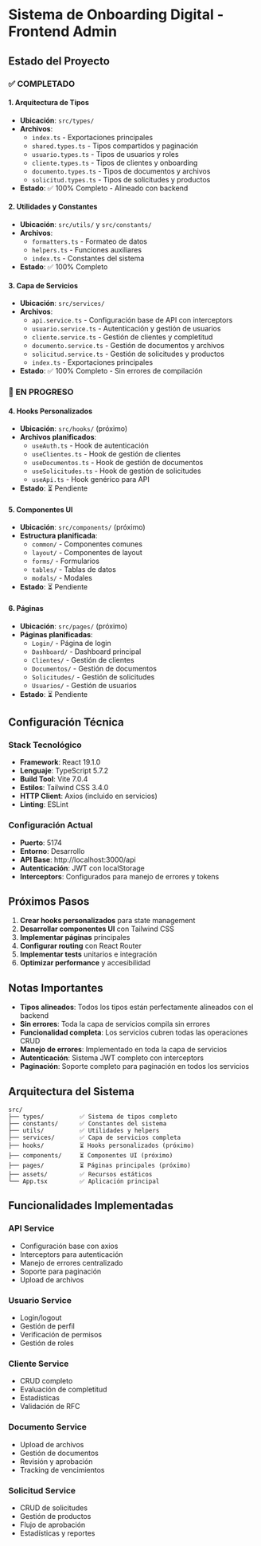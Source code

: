 # Sistema de Onboarding Digital - Frontend Admin

## Estado del Proyecto

### ✅ COMPLETADO

#### 1. Arquitectura de Tipos
- **Ubicación**: `src/types/`
- **Archivos**:
  - `index.ts` - Exportaciones principales
  - `shared.types.ts` - Tipos compartidos y paginación
  - `usuario.types.ts` - Tipos de usuarios y roles
  - `cliente.types.ts` - Tipos de clientes y onboarding
  - `documento.types.ts` - Tipos de documentos y archivos
  - `solicitud.types.ts` - Tipos de solicitudes y productos
- **Estado**: ✅ 100% Completo - Alineado con backend

#### 2. Utilidades y Constantes
- **Ubicación**: `src/utils/` y `src/constants/`
- **Archivos**:
  - `formatters.ts` - Formateo de datos
  - `helpers.ts` - Funciones auxiliares
  - `index.ts` - Constantes del sistema
- **Estado**: ✅ 100% Completo

#### 3. Capa de Servicios
- **Ubicación**: `src/services/`
- **Archivos**:
  - `api.service.ts` - Configuración base de API con interceptors
  - `usuario.service.ts` - Autenticación y gestión de usuarios
  - `cliente.service.ts` - Gestión de clientes y completitud
  - `documento.service.ts` - Gestión de documentos y archivos
  - `solicitud.service.ts` - Gestión de solicitudes y productos
  - `index.ts` - Exportaciones principales
- **Estado**: ✅ 100% Completo - Sin errores de compilación

### 🔄 EN PROGRESO

#### 4. Hooks Personalizados
- **Ubicación**: `src/hooks/` (próximo)
- **Archivos planificados**:
  - `useAuth.ts` - Hook de autenticación
  - `useClientes.ts` - Hook de gestión de clientes
  - `useDocumentos.ts` - Hook de gestión de documentos
  - `useSolicitudes.ts` - Hook de gestión de solicitudes
  - `useApi.ts` - Hook genérico para API
- **Estado**: ⏳ Pendiente

#### 5. Componentes UI
- **Ubicación**: `src/components/` (próximo)
- **Estructura planificada**:
  - `common/` - Componentes comunes
  - `layout/` - Componentes de layout
  - `forms/` - Formularios
  - `tables/` - Tablas de datos
  - `modals/` - Modales
- **Estado**: ⏳ Pendiente

#### 6. Páginas
- **Ubicación**: `src/pages/` (próximo)
- **Páginas planificadas**:
  - `Login/` - Página de login
  - `Dashboard/` - Dashboard principal
  - `Clientes/` - Gestión de clientes
  - `Documentos/` - Gestión de documentos
  - `Solicitudes/` - Gestión de solicitudes
  - `Usuarios/` - Gestión de usuarios
- **Estado**: ⏳ Pendiente

## Configuración Técnica

### Stack Tecnológico
- **Framework**: React 19.1.0
- **Lenguaje**: TypeScript 5.7.2
- **Build Tool**: Vite 7.0.4
- **Estilos**: Tailwind CSS 3.4.0
- **HTTP Client**: Axios (incluido en servicios)
- **Linting**: ESLint

### Configuración Actual
- **Puerto**: 5174
- **Entorno**: Desarrollo
- **API Base**: http://localhost:3000/api
- **Autenticación**: JWT con localStorage
- **Interceptors**: Configurados para manejo de errores y tokens

## Próximos Pasos

1. **Crear hooks personalizados** para state management
2. **Desarrollar componentes UI** con Tailwind CSS
3. **Implementar páginas** principales
4. **Configurar routing** con React Router
5. **Implementar tests** unitarios e integración
6. **Optimizar performance** y accesibilidad

## Notas Importantes

- **Tipos alineados**: Todos los tipos están perfectamente alineados con el backend
- **Sin errores**: Toda la capa de servicios compila sin errores
- **Funcionalidad completa**: Los servicios cubren todas las operaciones CRUD
- **Manejo de errores**: Implementado en toda la capa de servicios
- **Autenticación**: Sistema JWT completo con interceptors
- **Paginación**: Soporte completo para paginación en todos los servicios

## Arquitectura del Sistema

```
src/
├── types/          ✅ Sistema de tipos completo
├── constants/      ✅ Constantes del sistema
├── utils/          ✅ Utilidades y helpers
├── services/       ✅ Capa de servicios completa
├── hooks/          ⏳ Hooks personalizados (próximo)
├── components/     ⏳ Componentes UI (próximo)
├── pages/          ⏳ Páginas principales (próximo)
├── assets/         ✅ Recursos estáticos
└── App.tsx         ✅ Aplicación principal
```

## Funcionalidades Implementadas

### API Service
- Configuración base con axios
- Interceptors para autenticación
- Manejo de errores centralizado
- Soporte para paginación
- Upload de archivos

### Usuario Service
- Login/logout
- Gestión de perfil
- Verificación de permisos
- Gestión de roles

### Cliente Service
- CRUD completo
- Evaluación de completitud
- Estadísticas
- Validación de RFC

### Documento Service
- Upload de archivos
- Gestión de documentos
- Revisión y aprobación
- Tracking de vencimientos

### Solicitud Service
- CRUD de solicitudes
- Gestión de productos
- Flujo de aprobación
- Estadísticas y reportes
